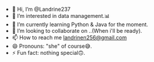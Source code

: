 - 👋 Hi, I’m @Landrine237
- 👀 I’m interested in data management.📊
- 🌱 I’m currently learning Python & Java for the moment. 
- 💞️ I’m looking to collaborate on ..(When i'll be ready).
- 📫 How to reach me landrinen256@gmail.com
- 😄 Pronouns: "she" of course😅.
- ⚡ Fun fact: nothing special🙃.

<!---
Landrine237/Landrine237 is a ✨ special ✨ repository because its `README.md` (this file) appears on your GitHub profile.
You can click the Preview link to take a look at your changes.
--->
